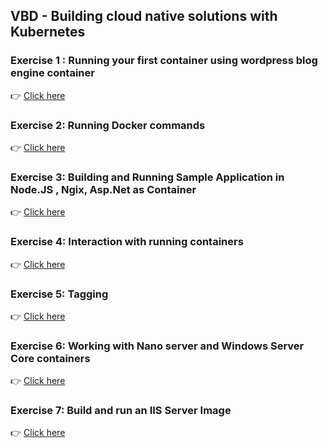 
## VBD - Building cloud native solutions with Kubernetes 

### Exercise 1 : Running your first container using wordpress blog engine container 
:point_right: <a href="https://github.com/rjayapra/vbd-cloud-native-apps-kubernetes/blob/main/labs/Exercise%201.md">Click here</a>

### Exercise 2: Running Docker commands 
:point_right: <a href="https://github.com/rjayapra/vbd-cloud-native-apps-kubernetes/blob/main/labs/Exercise%202.md">Click here</a>

### Exercise 3: Building and Running Sample Application in Node.JS , Ngix, Asp.Net as Container
:point_right: <a href="https://github.com/rjayapra/vbd-cloud-native-apps-kubernetes/blob/main/labs/Exercise%203.md">Click here</a>

### Exercise 4: Interaction with running containers
:point_right: <a href="https://github.com/rjayapra/vbd-cloud-native-apps-kubernetes/blob/main/labs/Exercise%204.md">Click here</a>

### Exercise 5: Tagging
:point_right: <a href="https://github.com/rjayapra/vbd-cloud-native-apps-kubernetes/blob/main/labs/Exercise%205.md">Click here</a>

### Exercise 6: Working with Nano server and Windows Server Core containers 
:point_right: <a href="https://github.com/rjayapra/vbd-cloud-native-apps-kubernetes/blob/main/labs/Exercise%206.md">Click here</a>

### Exercise 7: Build and run an IIS Server Image
:point_right: <a href="https://github.com/rjayapra/vbd-cloud-native-apps-kubernetes/blob/main/labs/Exercise%207.md">Click here</a>
